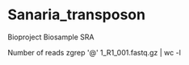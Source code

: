 # Sanaria_transposon

Bioproject
  Biosample
    SRA

Number of reads
zgrep '@' 1_R1_001.fastq.gz | wc -l 



